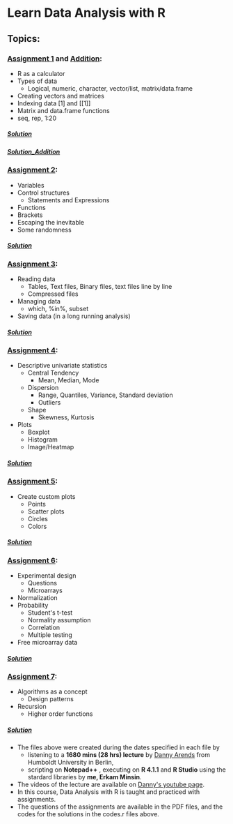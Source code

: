 # Learn Data Analysis with R

## Topics:

### [Assignment 1](https://github.com/eminsin/Learn-Data-Analysis-with-R/blob/main/Assignment01-Introduction.pdf) and [Addition](https://github.com/eminsin/Learn-Data-Analysis-with-R/blob/main/Assignment01Addition.pdf):
* R as a calculator
* Types of data
  * Logical, numeric, character, vector/list, matrix/data.frame 
* Creating vectors and matrices
* Indexing data [1] and [[1]]
* Matrix and data.frame functions
* seq, rep, 1:20
##### [Solution](https://github.com/eminsin/Learn-Data-Analysis-with-R/blob/main/codes1.r)
##### [Solution_Addition](https://github.com/eminsin/Learn-Data-Analysis-with-R/blob/main/codes1addition.r)
### [Assignment 2](https://github.com/eminsin/Learn-Data-Analysis-with-R/blob/main/Assignment02-Moreintroduction.pdf):
* Variables
* Control structures
  * Statements and Expressions
* Functions
* Brackets
* Escaping the inevitable
* Some randomness
##### [Solution](https://github.com/eminsin/Learn-Data-Analysis-with-R/blob/main/codes2.r)
### [Assignment 3](https://github.com/eminsin/Learn-Data-Analysis-with-R/blob/main/Assignment03-Data.pdf):
* Reading data
  * Tables, Text files, Binary files, text files line by line
  * Compressed files
* Managing data
  * which, %in%, subset
* Saving data (in a long running analysis) 
##### [Solution](https://github.com/eminsin/Learn-Data-Analysis-with-R/blob/main/codes3.r)
### [Assignment 4](https://github.com/eminsin/Learn-Data-Analysis-with-R/blob/main/Assignment04-DescriptiveStatistics.pdf):
* Descriptive univariate statistics
  * Central Tendency
    * Mean, Median, Mode
  * Dispersion
    * Range, Quantiles, Variance, Standard deviation
    * Outliers
  * Shape
    * Skewness, Kurtosis
* Plots
  * Boxplot
  * Histogram
  * Image/Heatmap
##### [Solution](https://github.com/eminsin/Learn-Data-Analysis-with-R/blob/main/codes4.r)    
### [Assignment 5](https://github.com/eminsin/Learn-Data-Analysis-with-R/blob/main/Assignment05-Plots.pdf):
* Create custom plots
  * Points
  * Scatter plots
  * Circles
  * Colors
##### [Solution](https://github.com/eminsin/Learn-Data-Analysis-with-R/blob/main/codes5.r)
### [Assignment 6](https://github.com/eminsin/Learn-Data-Analysis-with-R/blob/main/Assignment06-StatisticalTesting.pdf):
* Experimental design
  * Questions
  * Microarrays
* Normalization
* Probability
  * Student's t-test
  * Normality assumption
  * Correlation
  * Multiple testing
* Free microarray data
##### [Solution](https://github.com/eminsin/Learn-Data-Analysis-with-R/blob/main/codes6.r)
### [Assignment 7](https://github.com/eminsin/Learn-Data-Analysis-with-R/blob/main/Assignment07-AlgorithmsAndFunctions.pdf):
* Algorithms as a concept
  * Design patterns
* Recursion
  * Higher order functions
##### [Solution](https://github.com/eminsin/Learn-Data-Analysis-with-R/blob/main/codes7.r)



+ The files above were created during the dates specified in each file by 
  + listening to a **1680 mins (28 hrs) lecture** by [Danny Arends](https://dannyarends.nl/?) from Humboldt University in Berlin,
  + scripting on **Notepad++** , executing on **R 4.1.1** and **R Studio** using the stardard libraries by **me, Erkam Minsin**.
+ The videos of the lecture are available on [Danny's youtube page](https://www.youtube.com/watch?v=fxmF4P_O_2c&list=PLhR2Go-lh6X6ZJnN4WQScB4qjO4GYTO0S).
+  In this course, Data Analysis with R is taught and practiced with assignments.
+ The questions of the assignments are available in the PDF files, and the codes for the solutions in the codes.r files above.
